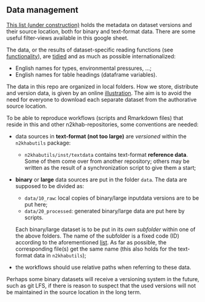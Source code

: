 ## Data management

[This list (under construction)](https://docs.google.com/spreadsheets/d/1E8ERlfYwP3OjluL8d7_4rR1W34ka4LRCE35JTxf3WMI) holds the metadata on dataset versions and their source location, both for binary and text-format data.
There are some useful filter-views available in this google sheet.

The data, or the results of dataset-specific reading functions (see [functionality](functionality.md)), are [tidied](https://r4ds.had.co.nz/tidy-data.html#tidy-data-1) and as much as possible internationalized:

- English names for types, environmental pressures, ...;
- English names for table headings (dataframe variables).

The data in this repo are organized in local folders.
How we store, distribute and version data, is given by an online [illustration](https://drive.google.com/open?id=1xZz9f9n8zSUxBJvW6WEFLyDK7Ya0u4iN).
The aim is to avoid the need for everyone to download each separate dataset from the authorative source location.

To be able to reproduce workflows (scripts and Rmarkdown files) that reside in this and other n2khab-repositories, some conventions are needed:

- data sources in **text-format (not too large)** are _versioned_ within the `n2khabutils` package:
    - `n2khabutils/inst/textdata` contains text-format **reference data**.
    Some of them come over from another repository; others may be written as the result of a synchronization script to give them a start;
- **binary** or **large** data sources are put in the folder `data`. The data are supposed to be divided as:
    - `data/10_raw`: local copies of binary/large inputdata versions are to be put here;
    - `data/20_processed`: generated binary/large data are put here by scripts.
    
    Each binary/large dataset is to be put in its *own subfolder* within one of the above folders.
The name of the subfolder is a fixed code (ID) according to the aforementioned [list](https://docs.google.com/spreadsheets/d/1E8ERlfYwP3OjluL8d7_4rR1W34ka4LRCE35JTxf3WMI).
As far as possible, the corresponding file(s) get the same name (this also holds for the text-format data in `n2khabutils`);
- the workflows should use relative paths when referring to these data.

Perhaps some binary datasets will receive a versioning system in the future, such as git LFS, if there is reason to suspect that the used versions will not be maintained in the source location in the long term.

